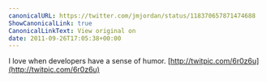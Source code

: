 ```yaml
---
canonicalURL: https://twitter.com/jmjordan/status/118370657871474688
ShowCanonicalLink: true
CanonicalLinkText: View original on
date: 2011-09-26T17:05:38+00:00
---
```

I love when developers have a sense of humor. [http://twitpic.com/6r0z6u](http://twitpic.com/6r0z6u)